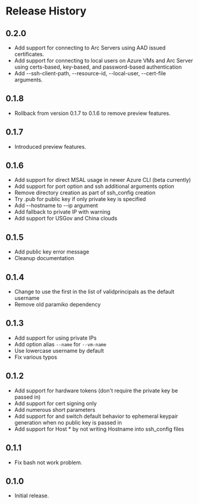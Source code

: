 Release History
===============
0.2.0
-----
* Add support for connecting to Arc Servers using AAD issued certificates.
* Add support for connecting to local users on Azure VMs and Arc Server using certs-based, key-based, and password-based authentication
* Add --ssh-client-path, --resource-id, --local-user, --cert-file arguments.

0.1.8
-----
* Rollback from version 0.1.7 to 0.1.6 to remove preview features.

0.1.7
-----
* Introduced preview features.

0.1.6
-----
* Add support for direct MSAL usage in newer Azure CLI (beta currently)
* Add support for port option and ssh additional arguments option
* Remove directory creation as part of ssh_config creation
* Try .pub for public key if only private key is specified
* Add --hostname to --ip argument
* Add fallback to private IP with warning
* Add support for USGov and China clouds

0.1.5
-----
* Add public key error message
* Cleanup documentation

0.1.4
-----
* Change to use the first in the list of validprincipals as the default username
* Remove old paramiko dependency

0.1.3
-----
* Add support for using private IPs
* Add option alias `--name` for `--vm-name`
* Use lowercase username by default
* Fix various typos

0.1.2
-----
* Add support for hardware tokens (don't require the private key be passed in)
* Add support for cert signing only
* Add numerous short parameters
* Add support for and switch default behavior to ephemeral keypair generation when no public key is passed in
* Add support for Host * by not writing Hostname into ssh_config files

0.1.1
-----
* Fix bash not work problem.

0.1.0
-----
* Initial release.